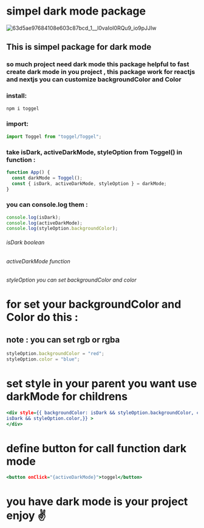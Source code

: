 # simpel dark mode package

![63d5ae97684108e603c87bcd_1__l0vaIoI0RQu9_io9pJJIw](https://github.com/mosenn/toggel-npm-package/assets/91747908/dbd62166-c9c9-4e24-8e6c-6348e6eb2318)

## This is simpel package for dark mode

### so much project need dark mode this package helpful to fast create dark mode in you project , this package work for reactjs and nextjs you can customize backgroundColor and Color

### install:

```javascript
npm i toggel
```

### import:

```javascript
import Toggel from "toggel/Toggel";
```

### take isDark, activeDarkMode, styleOption from Toggel() in function :

```javascript
function App() {
  const darkMode = Toggel();
  const { isDark, activeDarkMode, styleOption } = darkMode;
}
```

### you can console.log them :

```javascript
console.log(isDark);
console.log(activeDarkMode);
console.log(styleOption.backgroundColor);
```

###### isDark boolean

###### activeDarkMode function

###### styleOption you can set backgroundColor and color

# for set your backgroundColor and Color do this :

## note : you can set rgb or rgba

```javascript
styleOption.backgroundColor = "red";
styleOption.color = "blue";
```

# set style in your parent you want use darkMode for childrens

```htm
<div style={{ backgroundColor: isDark && styleOption.backgroundColor, color:
isDark && styleOption.color,}} >
</div>
```

# define button for call function dark mode

```htm
<button onClick="{activeDarkMode}">toggel</button>
```

# you have dark mode is your project enjoy ✌
